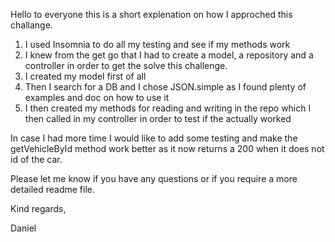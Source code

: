 Hello to everyone this is a short explenation on how I approched this challange.

1) I used Insomnia to do all my testing and see if my methods work
2) I knew from the get go that I had to create a model, a repository and a controller
   in order to get the solve this challenge.
3) I created my model first of all
4) Then I search for a DB and I chose JSON.simple as I found plenty of examples and doc on how to use it
5) I then created my methods for reading and writing
   in the repo which I then called in my controller in order to test if the actually worked

In case I had more time I would like to add some testing
and make the getVehicleById method work better as it now returns a 200 when it does not id of the car.


Please let me know if you have any questions or if you require a more detailed readme file.

Kind regards,

Daniel
